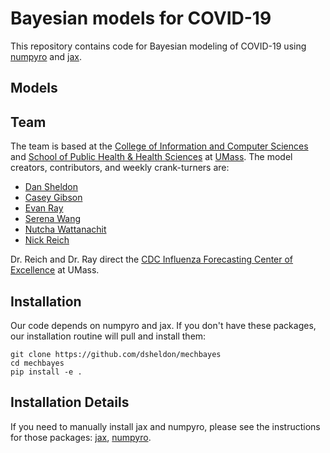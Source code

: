 # Bayesian models for COVID-19

This repository contains code for Bayesian modeling of COVID-19 using [numpyro](https://github.com/pyro-ppl/numpyro) and [jax](https://github.com/google/jax).

## Models

## Team

The team is based at the [College of Information and Computer Sciences](https://www.cics.umass.edu/) and [School of Public Health & Health Sciences](https://www.umass.edu/sphhs/) at [UMass](https://www.umass.edu). The model creators, contributors, and weekly crank-turners are:

* [Dan Sheldon](https://people.cs.umass.edu/~sheldon/)
* [Casey Gibson](https://gcgibson.github.io/)
* [Evan Ray](https://reichlab.io/people)
* [Serena Wang](https://reichlab.io/people)
* [Nutcha Wattanachit](https://reichlab.io/people)
* [Nick Reich](https://reichlab.io/people)

Dr. Reich and Dr. Ray direct the [CDC Influenza Forecasting Center of Excellence](https://www.umass.edu/newsoffice/article/cdc-designates-umass-amherst-flu) at UMass.

## Installation

Our code depends on numpyro and jax. If you don't have these packages, our installation routine will pull and install them:
~~~
git clone https://github.com/dsheldon/mechbayes
cd mechbayes
pip install -e .
~~~

## Installation Details

If you need to manually install jax and numpyro, please see the instructions for those packages: [jax](https://github.com/google/jax#installation),  [numpyro](https://github.com/pyro-ppl/numpyro#installation).
